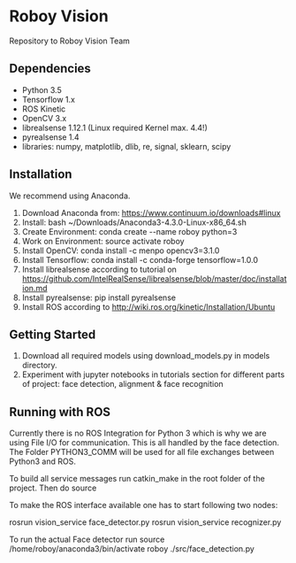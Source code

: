 # Roboy Vision
Repository to Roboy Vision Team

## Dependencies
- Python 3.5
- Tensorflow 1.x
- ROS Kinetic
- OpenCV 3.x
- librealsense 1.12.1 (Linux required Kernel max. 4.4!)
- pyrealsense 1.4
- libraries: numpy, matplotlib, dlib, re, signal, sklearn, scipy

## Installation
We recommend using Anaconda.
1. Download Anaconda from: https://www.continuum.io/downloads#linux
2. Install: bash ~/Downloads/Anaconda3-4.3.0-Linux-x86_64.sh
3. Create Environment: conda create --name roboy python=3
4. Work on Environment: source activate roboy
5. Install OpenCV: conda install -c menpo opencv3=3.1.0
6. Install Tensorflow: conda install -c conda-forge tensorflow=1.0.0
7. Install librealsense according to tutorial on https://github.com/IntelRealSense/librealsense/blob/master/doc/installation.md
8. Install pyrealsense: pip install pyrealsense
9. Install ROS according to http://wiki.ros.org/kinetic/Installation/Ubuntu

## Getting Started
1. Download all required models using download_models.py in models directory.
2. Experiment with jupyter notebooks in tutorials section for different parts of project: face detection, alignment & face recognition

## Running with ROS

Currently there is no ROS Integration for Python 3 which is why we are using File I/O for communication.
This is all handled by the face detection. The Folder PYTHON3_COMM will be used for all file exchanges between Python3 and ROS. 

To build all service messages run
catkin_make
in the root folder of the project. Then do
source 

To make the ROS interface available one has to start following two nodes:

rosrun vision_service face_detector.py 
rosrun vision_service recognizer.py

To run the actual Face detector run
source /home/roboy/anaconda3/bin/activate roboy
./src/face_detection.py

